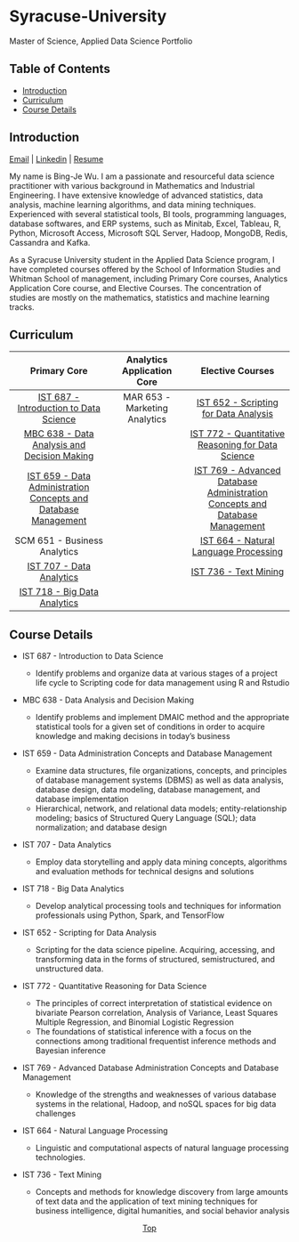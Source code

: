 # Syracuse-University
Master of Science, Applied Data Science Portfolio

## Table of Contents
* [Introduction](#introduction)
* [Curriculum](#curriculum)
* [Course Details](#course-details)
  



## Introduction

<a href="mailto: bwu117@g.syr.edu">Email</a> |
<a href="https://www.linkedin.com/in/bing-je-wu">Linkedin</a> <i class="fa fa-linkedin"></i> |
<a href="https://www.dropbox.com/s/peyg5ew762tll89/Resume.pdf?dl=0">Resume</a> 
 
My name is Bing-Je Wu. I am a passionate and resourceful data science practitioner with various background in Mathematics and Industrial Engineering. I have extensive knowledge of advanced statistics, data analysis, machine learning algorithms, and data mining techniques. Experienced with several statistical tools, BI tools, programming languages, database softwares, and ERP systems, such as Minitab, Excel, Tableau, R, Python, Microsoft Access, Microsoft SQL Server, Hadoop, MongoDB, Redis, Cassandra and Kafka.  

As a Syracuse University student in the Applied Data Science program, I have completed courses offered by the School of Information Studies and Whitman School of management, including Primary Core courses, Analytics Application Core course, and Elective Courses. The concentration of studies are mostly on the mathematics, statistics and machine learning tracks. 
  
  


## Curriculum
<table>
<thead>
<tr>
<th align="center">Primary Core</th>
<th align="center">Analytics Application Core</th>
<th align="center">Elective Courses</th>
</tr>
</thead>

<tbody>

<tr>
<td align="center"><a href="#ist687">IST 687 - Introduction to Data Science</a></td>
<td align="center">MAR 653 - Marketing Analytics</td>
<td align="center"><a href="#ist652">IST 652 - Scripting for Data Analysis</td>
</tr>

<tr>
<td align="center"><a href="#mbc638">MBC 638 - Data Analysis and Decision Making</a></td>
<td align="center"></td>
<td align="center"><a href="#ist772">IST 772 - Quantitative Reasoning for Data Science</a></td>
</tr>

<tr>
<td align="center"><a href="#ist659">IST 659 - Data Administration<br/> Concepts and Database Management</a></td>
<td align="center"></td>
<td align="center"><a href="#ist769">IST 769 - Advanced Database<br/> Administration Concepts and Database Management</a></td>
</tr>

<tr>
<td align="center">SCM 651 - Business Analytics</td>
<td align="center"></td>
<td align="center"><a href="#ist664">IST 664 - Natural Language Processing</a></td>
</tr>

<tr>
<td align="center"><a href="#ist707">IST 707 - Data Analytics</a></td>
<td align="center"></td>
<td align="center"><a href="#ist736">IST 736 - Text Mining</a></td>
</tr>

<tr>
<td align="center" ><a href="#ist718">IST 718 - Big Data Analytics</a></td>
<td align="center"></td>
<td align="center"></td>
</tr>

</tbody>
</table>

  
  


## Course Details
* <span id="ist687">IST 687 - Introduction to Data Science</span>
	- Identify problems and organize data at various stages of a project life cycle to Scripting code for data management using R and Rstudio

* <span id="mbc638">MBC 638 - Data Analysis and Decision Making</span>
	- Identify problems and implement DMAIC method and the appropriate statistical tools for a given set of conditions in order to acquire knowledge and making decisions in today’s business

* <span id="ist659">IST 659 - Data Administration Concepts and Database Management</span>
	- Examine data structures, file organizations, concepts, and principles of database management systems (DBMS) as well as data analysis, database design, data modeling, database management, and database implementation
	- Hierarchical, network, and relational data models; entity-relationship modeling; basics of Structured Query Language (SQL); data normalization; and database design

* <span id="ist707">IST 707 - Data Analytics</span>
	- Employ data storytelling and apply data mining concepts, algorithms and evaluation methods for technical designs and solutions

* <span id="ist718">IST 718 - Big Data Analytics</span>
	- Develop analytical processing tools and techniques for information professionals using Python, Spark, and TensorFlow

* <span id="ist652">IST 652 - Scripting for Data Analysis</span>
	- Scripting for the data science pipeline. Acquiring, accessing, and transforming data in the forms of structured, semistructured, and unstructured data.

* <span id="ist772">IST 772 - Quantitative Reasoning for Data Science</span>
	- The principles of correct interpretation of statistical evidence on bivariate Pearson correlation, Analysis of Variance, Least Squares Multiple Regression, and Binomial Logistic Regression 
	- The foundations of statistical inference with a focus on the connections among traditional frequentist inference methods and Bayesian inference

* <span id="ist769">IST 769 - Advanced Database Administration Concepts and Database Management</span>
	- Knowledge of the strengths and weaknesses of various database systems in the relational, Hadoop, and noSQL spaces for big data challenges

* <span id="ist664">IST 664 - Natural Language Processing</span>
	- Linguistic and computational aspects of natural language processing technologies.

* <span id="ist736">IST 736 - Text Mining</span>
	- Concepts and methods for knowledge discovery from large amounts of text data and the application of text mining techniques for business intelligence, digital humanities, and social behavior analysis

[<p align='center'>Top</p>](#syracuse-university)

